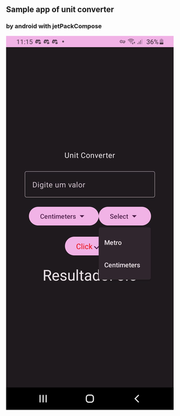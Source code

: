## Sample app of unit converter
### by android with jetPackCompose


<img src="https://github.com/jcarloscody/UnitConverter_Mobile_Android_JetpackCompose/blob/master/appImage.jpg">
